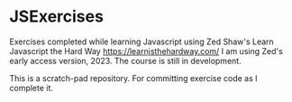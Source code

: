 # JSExercises
Exercises completed while learning Javascript using Zed Shaw's Learn Javascript the Hard Way https://learnjsthehardway.com/
I am using Zed's early access version, 2023. The course is still in development. 

This is a scratch-pad repository. For committing exercise code as I complete it. 
